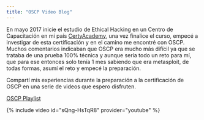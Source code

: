 ```yaml
---
title: "OSCP Video Blog" 
---
```

En mayo 2017 inicie el estudio de Ethical Hacking en un Centro de Capacitación en mi país [CertyAcademy](http://certyacademy.com), una vez finalice el curso, empecé a investigar de esta certificación y en el camino me encontré con OSCP. Muchos comentarios indicaban que OSCP era mucho más difícil ya que se trataba de una prueba 100% técnica y aunque sería todo un reto para mí, que para ese entonces solo tenía 1 mes sabiendo que era metasploit, de todas formas, asumí el reto y empecé la preparación.

Compartí mis experiencias durante la preparación a la certificación de OSCP en una serie de videos que espero disfruten.

[OSCP Playlist]( https://www.youtube.com/watch?v=sQng-HsTqR8&list=PLXm1FM6zsxpAlD2JqaXd3v70StrTYGSQq)

{% include video id="sQng-HsTqR8" provider="youtube" %}

